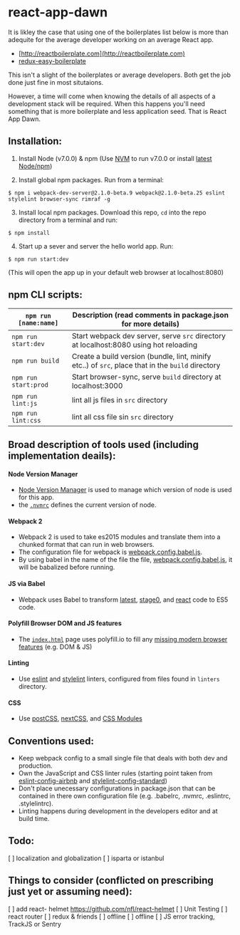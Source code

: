 # react-app-dawn

It is likley the case that using one of the boilerplates list below is more than adequite for the average developer working on an average React app.

* [http://reactboilerplate.com](http://reactboilerplate.com)
* [redux-easy-boilerplate](https://github.com/anorudes/redux-easy-boilerplate)

This isn't a slight of the boilerplates or average developers. Both get the job done just fine in most situtaions.

However, a time will come when knowing the details of all aspects of a development stack will be required. When this happens you'll need something that is more boilerplate and less application seed. That is React App Dawn.

## Installation:

1. Install Node (v7.0.0) & npm (Use [NVM](https://github.com/creationix/nvm) to run v7.0.0 or install [latest Node/npm](https://nodejs.org/en/))

2. Install global npm packages. Run from a terminal:

`$ npm i webpack-dev-server@2.1.0-beta.9 webpack@2.1.0-beta.25 eslint stylelint browser-sync rimraf -g`

3. Install local npm packages. Download this repo, `cd` into the repo directory from a terminal and run:

`$ npm install`

4. Start up a sever and server the hello world app. Run:

`$ npm run start:dev`

(This will open the app up in your default web browser at localhost:8080)


## npm CLI scripts:

| `npm run [name:name]` |Description (read comments in package.json for more details)|
|------------------|-----------|
|`npm run start:dev`|Start webpack dev server, serve `src` directory at localhost:8080 using hot reloading|
|`npm run build`|Create a build version (bundle, lint, minify etc..) of `src`, place that in the `build` directory|
|`npm run start:prod`|Start browser-sync, serve `build` directory at localhost:3000|
|`npm run lint:js`|lint all js files in `src` directory|
|`npm run lint:css`|lint all css file sin `src` directory|

## Broad description of tools used (including implementation deails):

#### Node Version Manager

* [Node Version Manager](https://github.com/creationix/nvm) is used to manage which version of node is used for this app.
* the [`.nvmrc`](.nvmrc) defines the current version of node.

#### Webpack 2

* Webpack 2 is used to take es2015 modules and translate them into a chunked format that can run in web browsers.
* The configuration file for webpack is [webpack.config.babel.js](webpack.config.babel.js). 
* By using babel in the name of the file the file, [webpack.config.babel.js](webpack.config.babel.js), it will be babalized before running.

#### JS via Babel

* Webpack uses Babel to transform [latest](http://babeljs.io/docs/plugins/preset-latest/), [stage0](http://babeljs.io/docs/plugins/preset-stage-0/), and [react](http://babeljs.io/docs/plugins/preset-react/) code to ES5 code.

#### Polyfill Browser DOM and JS features

* The [`index.html`](src/index.html) page uses polyfill.io to fill any [missing modern browser features](https://polyfill.io/v2/docs/features/) (e.g. DOM & JS)

#### Linting

* Use [eslint](http://eslint.org/) and [stylelint](http://stylelint.io/) linters, configured from files found in `linters` directory.

#### CSS

* Use [postCSS](http://postcss.org/),  [nextCSS](http://cssnext.io/), and [CSS Modules](https://github.com/css-modules/css-modules)

## Conventions used:

* Keep webpack config to a small single file that deals with both dev and production.
* Own the JavaScript and CSS linter rules (starting point taken from [eslint-config-airbnb](https://www.npmjs.com/package/eslint-config-airbnb) and [stylelint-config-standard](https://github.com/stylelint/stylelint-config-standard))
* Don't place unecessary configurations in package.json that can be contained in there own configuration file (e.g. .babelrc, .nvmrc, .eslintrc, .stylelintrc).
* Linting happens during development in the developers editor and at build time.

## Todo:

[ ] localization and globalization
[ ] isparta or istanbul

## Things to consider (conflicted on prescribing just yet or assuming need):

[ ] add react- helmet https://github.com/nfl/react-helmet
[ ] Unit Testing
[ ] react router
[ ] redux & friends
[ ] offline
[ ] offline
[ ] JS error tracking, TrackJS or Sentry
